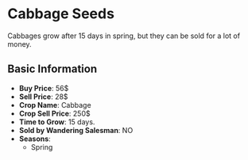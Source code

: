 # Cabbage Seeds

Cabbages grow after 15 days in spring, but they can be sold for a lot of money.

## Basic Information

- **Buy Price**: 56$
- **Sell Price**: 28$
- **Crop Name**: Cabbage
- **Crop Sell Price**: 250$
- **Time to Grow**: 15 days.
- **Sold by Wandering Salesman**: NO
- **Seasons**:
  - Spring